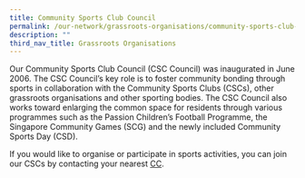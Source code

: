 ```yaml
---
title: Community Sports Club Council
permalink: /our-network/grassroots-organisations/community-sports-club-council/
description: ""
third_nav_title: Grassroots Organisations
---
```

Our Community Sports Club Council (CSC Council) was inaugurated in June 2006. The CSC Council’s key role is to foster community bonding through sports in collaboration with the Community Sports Clubs (CSCs), other grassroots organisations and other sporting bodies. The CSC Council also works toward enlarging the common space for residents through various programmes such as the Passion Children’s Football Programme, the Singapore Community Games (SCG) and the newly included Community Sports Day (CSD).

If you would like to organise or participate in sports activities, you can join our CSCs by contacting your nearest [CC](https://www.onepa.gov.sg/cc).